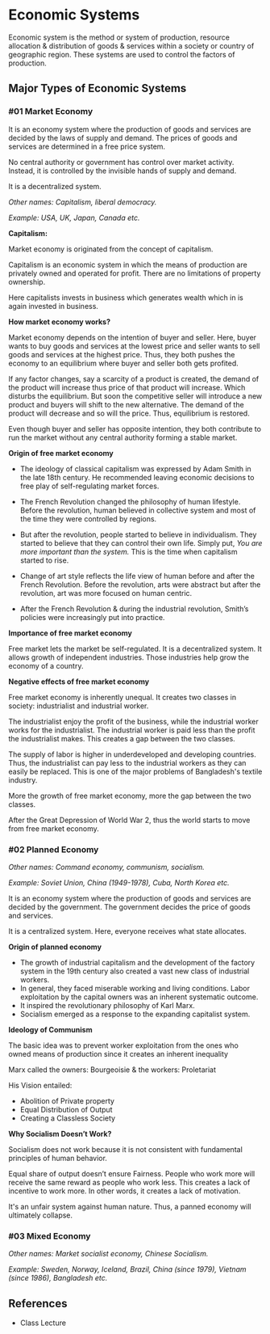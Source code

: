 # Economic Systems

Economic system is the method or system of production, resource allocation & distribution of goods & services within a society or country of geographic region. These systems are used to control the factors of production.

## Major Types of Economic Systems

### #01 Market Economy

It is an economy system where the production of goods and services are decided by the laws of supply and demand. The prices of goods and services are determined in a free price system.

No central authority or government has control over market activity. Instead, it is controlled by the invisible hands of supply and demand.

It is a decentralized system.

_Other names: Capitalism, liberal democracy._

_Example: USA, UK, Japan, Canada etc._

**Capitalism:**

Market economy is originated from the concept of capitalism.

Capitalism is an economic system in which the means of production are privately owned and operated for profit. There are no limitations of property ownership.

Here capitalists invests in business which generates wealth which in is again invested in business.

**How market economy works?**

Market economy depends on the intention of buyer and seller. Here, buyer wants to buy goods and services at the lowest price and seller wants to sell goods and services at the highest price. Thus, they both pushes the economy to an equilibrium where buyer and seller both gets profited.

If any factor changes, say a scarcity of a product is created, the demand of the product will increase thus price of that product will increase. Which disturbs the equilibrium. But soon the competitive seller will introduce a new product and buyers will shift to the new alternative. The demand of the product will decrease and so will the price. Thus, equilibrium is restored.

Even though buyer and seller has opposite intention, they both contribute to run the market without any central authority forming a stable market.

**Origin of free market economy**

- The ideology of classical capitalism was expressed by Adam Smith in the late 18th century. He recommended leaving economic decisions to free play of self-regulating market forces.

- The French Revolution changed the philosophy of human lifestyle. Before the revolution, human believed in collective system and most of the time they were controlled by regions.

- But after the revolution, people started to believe in individualism. They started to believe that they can control their own life. Simply put, _You are more important than the system._ This is the time when capitalism started to rise.

- Change of art style reflects the life view of human before and after the French Revolution. Before the revolution, arts were abstract but after the revolution, art was more focused on human centric.

- After the French Revolution & during the industrial revolution, Smith’s policies were increasingly put into practice.

**Importance of free market economy**

Free market lets the market be self-regulated. It is a decentralized system. It allows growth of independent industries. Those industries help grow the economy of a country.

**Negative effects of free market economy**

Free market economy is inherently unequal. It creates two classes in society: industrialist and industrial worker.

The industrialist enjoy the profit of the business, while the industrial worker works for the industrialist. The industrial worker is paid less than the profit the industrialist makes. This creates a gap between the two classes.

The supply of labor is higher in underdeveloped and developing countries. Thus, the industrialist can pay less to the industrial workers as they can easily be replaced. This is one of the major problems of Bangladesh's textile industry.

More the growth of free market economy, more the gap between the two classes.

After the Great Depression of World War 2, thus the world starts to move from free market economy.

### #02 Planned Economy

_Other names: Command economy, communism, socialism._

_Example: Soviet Union, China (1949-1978), Cuba, North Korea etc._

It is an economy system where the production of goods and services are decided by the government. The government decides the price of goods and services.

It is a centralized system. Here, everyone receives what state allocates.

**Origin of planned economy**

- The growth of industrial capitalism and the development of the factory system in the 19th century also created a vast new class of industrial workers.
- In general, they faced miserable working and living conditions. Labor exploitation by the capital owners was an inherent systematic outcome.
- It inspired the revolutionary philosophy of Karl Marx.
- Socialism emerged as a response to the expanding capitalist system.

**Ideology of Communism**

The basic idea was to prevent worker exploitation from the ones who owned means of production since it creates an inherent inequality

Marx called the owners: Bourgeoisie & the workers: Proletariat

His Vision entailed:

- Abolition of Private property
- Equal Distribution of Output
- Creating a Classless Society

**Why Socialism Doesn’t Work?**

Socialism does not work because it is not consistent
with fundamental principles of human behavior.

Equal share of output doesn’t ensure Fairness. People who work more will receive the same reward as people who work less. This creates a lack of incentive to work more. In other words, it creates a lack of motivation.

It's an unfair system against human nature. Thus, a panned economy will ultimately collapse.

### #03 Mixed Economy

_Other names: Market socialist economy, Chinese Socialism._

_Example: Sweden, Norway, Iceland, Brazil, China (since 1979), Vietnam (since 1986), Bangladesh etc._

## References

- Class Lecture
